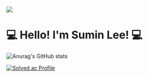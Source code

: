 <img src="https://capsule-render.vercel.app/api?type=waving&color=timeAuto&height=300&section=header&text=Sumin's Github&fontSize=70"/>



# 💻 Hello! I'm Sumin Lee! 💻


![Anurag's GitHub stats](https://github-readme-stats.vercel.app/api?username=sumina729&show_icons=true&theme=nightowl)

[![Solved.ac Profile](http://mazassumnida.wtf/api/generate_badge?boj=sumina729)](https://solved.ac/sumina729)


<!--
**sumina729/sumina729** is a ✨ _special_ ✨ repository because its `README.md` (this file) appears on your GitHub profile.

Here are some ideas to get you started:

- 🔭 I’m currently working on ...
- 🌱 I’m currently learning ...
- 👯 I’m looking to collaborate on ...
- 🤔 I’m looking for help with ...
- 💬 Ask me about ...
- 📫 How to reach me: ...
- 😄 Pronouns: ...
- ⚡ Fun fact: ...
-->

